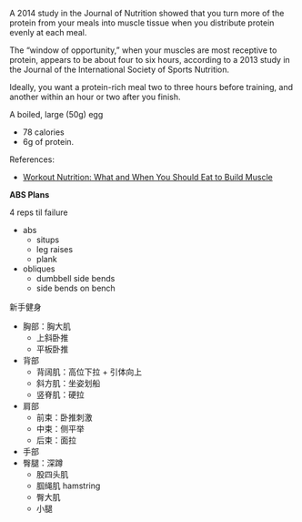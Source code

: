 A 2014 study in the Journal of Nutrition showed that you turn more of the protein from your meals into muscle tissue when you distribute protein evenly at each meal.

The “window of opportunity,” when your muscles are most receptive to protein, appears to be about four to six hours, according to a 2013 study in the Journal of the International Society of Sports Nutrition.

Ideally, you want a protein-rich meal two to three hours before training, and another within an hour or two after you finish.


A boiled, large (50g) egg

 - 78 calories 
 - 6g of protein.




References:

 - [Workout Nutrition: What and When You Should Eat to Build Muscle](https://www.menshealth.com/nutrition/a19515619/workout-nutrition-for-muscle-building/)




**ABS Plans**

4 reps til failure

 - abs
   - situps
   - leg raises  
   - plank
 - obliques
   - dumbbell side bends
   - side bends on bench

新手健身

 - 胸部：胸大肌
   - 上斜卧推
   - 平板卧推
 - 背部
   - 背阔肌：高位下拉 + 引体向上
   - 斜方肌：坐姿划船
   - 竖脊肌：硬拉
 - 肩部
   - 前束：卧推刺激
   - 中束：侧平举
   - 后束：面拉
 - 手部
 - 臀腿：深蹲
   - 股四头肌
   - 腘绳肌 hamstring
   - 臀大肌
   - 小腿